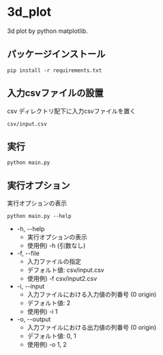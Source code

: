 # 3d_plot
3d plot by python matplotlib.

## パッケージインストール
```commandline
pip install -r requirements.txt
```

## 入力csvファイルの設置
csv ディレクトリ配下に入力csvファイルを置く
```commandline
csv/input.csv
```

## 実行
```commandline
python main.py
```

## 実行オプション
実行オプションの表示
```commandline
python main.py --help
```

- -h, --help
  - 実行オプションの表示
  - 使用例) -h (引数なし)
- -f, --file
  - 入力ファイルの指定
  - デフォルト値: csv/input.csv
  - 使用例) -f csv/input2.csv
- -i, --input
  - 入力ファイルにおける入力値の列番号 (0 origin)
  - デフォルト値: 2
  - 使用例) -i 1
- -o, --output
  - 入力ファイルにおける出力値の列番号 (0 origin)
  - デフォルト値: 0, 1
  - 使用例) -o 1, 2
  
